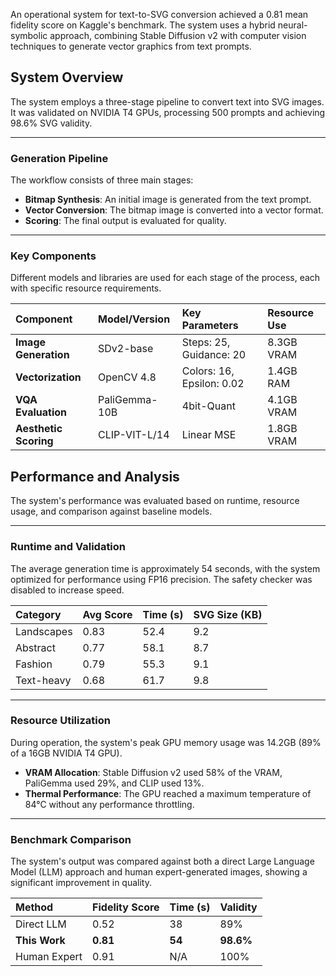 An operational system for text-to-SVG conversion achieved a 0.81 mean fidelity score on Kaggle's benchmark. The system uses a hybrid neural-symbolic approach, combining Stable Diffusion v2 with computer vision techniques to generate vector graphics from text prompts.

## System Overview

The system employs a three-stage pipeline to convert text into SVG images. It was validated on NVIDIA T4 GPUs, processing 500 prompts and achieving 98.6% SVG validity.

***

### Generation Pipeline
The workflow consists of three main stages:
* **Bitmap Synthesis**: An initial image is generated from the text prompt.
* **Vector Conversion**: The bitmap image is converted into a vector format.
* **Scoring**: The final output is evaluated for quality.



***

### Key Components
Different models and libraries are used for each stage of the process, each with specific resource requirements.

| Component | Model/Version | Key Parameters | Resource Use |
| :--- | :--- | :--- | :--- |
| **Image Generation** | SDv2-base | Steps: 25, Guidance: 20 | 8.3GB VRAM |
| **Vectorization** | OpenCV 4.8 | Colors: 16, Epsilon: 0.02 | 1.4GB RAM |
| **VQA Evaluation** | PaliGemma-10B | 4bit-Quant | 4.1GB VRAM |
| **Aesthetic Scoring** | CLIP-VIT-L/14 | Linear MSE | 1.8GB VRAM |

## Performance and Analysis

The system's performance was evaluated based on runtime, resource usage, and comparison against baseline models.

***

### Runtime and Validation
The average generation time is approximately 54 seconds, with the system optimized for performance using FP16 precision. The safety checker was disabled to increase speed.

| Category | Avg Score | Time (s) | SVG Size (KB) |
| :--- | :--- | :--- | :--- |
| Landscapes | 0.83 | 52.4 | 9.2 |
| Abstract | 0.77 | 58.1 | 8.7 |
| Fashion | 0.79 | 55.3 | 9.1 |
| Text-heavy | 0.68 | 61.7 | 9.8 |

***

### Resource Utilization
During operation, the system's peak GPU memory usage was 14.2GB (89% of a 16GB NVIDIA T4 GPU).
* **VRAM Allocation**: Stable Diffusion v2 used 58% of the VRAM, PaliGemma used 29%, and CLIP used 13%.
* **Thermal Performance**: The GPU reached a maximum temperature of 84°C without any performance throttling.

***

### Benchmark Comparison
The system's output was compared against both a direct Large Language Model (LLM) approach and human expert-generated images, showing a significant improvement in quality.

| Method | Fidelity Score | Time (s) | Validity |
| :--- | :--- | :--- | :--- |
| Direct LLM | 0.52 | 38 | 89% |
| **This Work** | **0.81** | **54** | **98.6%** |
| Human Expert | 0.91 | N/A | 100% |
